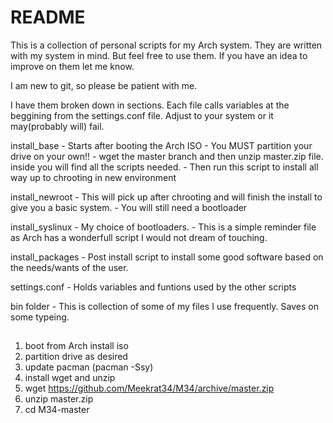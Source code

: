 # README

This is a collection of personal scripts for my Arch system. They are written with my system in mind.
But feel free to use them. If you have an idea to improve on them let me know.

I am new to git, so please be patient with me.

I have them broken down in sections. Each file calls variables at the beggining from the settings.conf file.
Adjust to your system or it may(probably will) fail.

install_base
    - Starts after booting the Arch ISO
    - You MUST partition your drive on your own!!
    - wget the master branch and then unzip master.zip file. inside you will find all the scripts needed.
    - Then run this script to install all way up to chrooting in new environment

install_newroot
    - This will pick up after chrooting and will finish the install to give you a basic system.
    - You will still need a bootloader

install_syslinux
    - My choice of bootloaders.
    - This is a simple reminder file as Arch has a wonderfull script I would not dream of touching.

install_packages
    - Post install script to install some good software based on the needs/wants of the user.

settings.conf
    - Holds variables and funtions used by the other scripts

bin folder
    - This is collection of some of my files I use frequently. Saves on some typeing.
##
##

1. boot from Arch install iso
2. partition drive as desired
3. update pacman (pacman -Ssy)
4. install wget and unzip
5. wget https://github.com/Meekrat34/M34/archive/master.zip
6. unzip master.zip
7. cd M34-master
